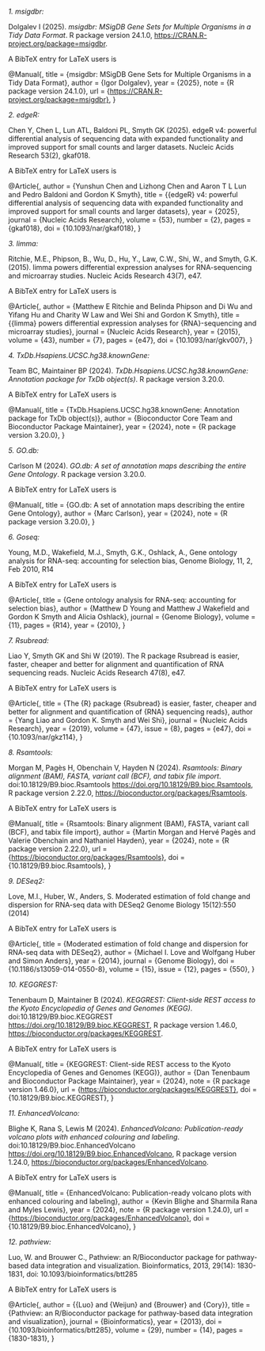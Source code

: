 *1. msigdbr:*

  Dolgalev I (2025). _msigdbr: MSigDB Gene Sets for Multiple Organisms in a Tidy
  Data Format_. R package version 24.1.0,
  <https://CRAN.R-project.org/package=msigdbr>.

A BibTeX entry for LaTeX users is

  @Manual{,
    title = {msigdbr: MSigDB Gene Sets for Multiple Organisms in a Tidy Data Format},
    author = {Igor Dolgalev},
    year = {2025},
    note = {R package version 24.1.0},
    url = {https://CRAN.R-project.org/package=msigdbr},
  }

*2. edgeR:*

  Chen Y, Chen L, Lun ATL, Baldoni PL, Smyth GK (2025). edgeR v4: powerful
  differential analysis of sequencing data with expanded functionality and improved
  support for small counts and larger datasets. Nucleic Acids Research 53(2),
  gkaf018.

A BibTeX entry for LaTeX users is

  @Article{,
    author = {Yunshun Chen and Lizhong Chen and Aaron T L Lun and Pedro Baldoni and Gordon K Smyth},
    title = {{edgeR} v4: powerful differential analysis of sequencing data with expanded functionality and improved support for small counts and larger datasets},
    year = {2025},
    journal = {Nucleic Acids Research},
    volume = {53},
    number = {2},
    pages = {gkaf018},
    doi = {10.1093/nar/gkaf018},
  }

*3. limma:*

  Ritchie, M.E., Phipson, B., Wu, D., Hu, Y., Law, C.W., Shi, W., and Smyth, G.K.
  (2015). limma powers differential expression analyses for RNA-sequencing and
  microarray studies. Nucleic Acids Research 43(7), e47.

A BibTeX entry for LaTeX users is

  @Article{,
    author = {Matthew E Ritchie and Belinda Phipson and Di Wu and Yifang Hu and Charity W Law and Wei Shi and Gordon K Smyth},
    title = {{limma} powers differential expression analyses for {RNA}-sequencing and microarray studies},
    journal = {Nucleic Acids Research},
    year = {2015},
    volume = {43},
    number = {7},
    pages = {e47},
    doi = {10.1093/nar/gkv007},
  }
> 

*4. TxDb.Hsapiens.UCSC.hg38.knownGene:* 

  Team BC, Maintainer BP (2024). _TxDb.Hsapiens.UCSC.hg38.knownGene: Annotation
  package for TxDb object(s)_. R package version 3.20.0.

A BibTeX entry for LaTeX users is

  @Manual{,
    title = {TxDb.Hsapiens.UCSC.hg38.knownGene: Annotation package for TxDb object(s)},
    author = {Bioconductor Core Team and Bioconductor Package Maintainer},
    year = {2024},
    note = {R package version 3.20.0},
  }

*5. GO.db:*

  Carlson M (2024). _GO.db: A set of annotation maps describing the entire Gene
  Ontology_. R package version 3.20.0.

A BibTeX entry for LaTeX users is

  @Manual{,
    title = {GO.db: A set of annotation maps describing the entire Gene Ontology},
    author = {Marc Carlson},
    year = {2024},
    note = {R package version 3.20.0},
  }

*6. Goseq:*

Young, M.D., Wakefield, M.J., Smyth, G.K., Oshlack, A., Gene ontology analysis for
  RNA-seq: accounting for selection bias, Genome Biology, 11, 2, Feb 2010, R14

A BibTeX entry for LaTeX users is

  @Article{,
    title = {Gene ontology analysis for RNA-seq: accounting for selection bias},
    author = {Matthew D Young and Matthew J Wakefield and Gordon K Smyth and Alicia Oshlack},
    journal = {Genome Biology},
    volume = {11},
    pages = {R14},
    year = {2010},
  }

*7. Rsubread:*

  Liao Y, Smyth GK and Shi W (2019). The R package Rsubread is easier, faster,
  cheaper and better for alignment and quantification of RNA sequencing reads.
  Nucleic Acids Research 47(8), e47.

A BibTeX entry for LaTeX users is

  @Article{,
    title = {The {R} package {Rsubread} is easier, faster, cheaper and better for alignment and quantification of {RNA} sequencing reads},
    author = {Yang Liao and Gordon K. Smyth and Wei Shi},
    journal = {Nucleic Acids Research},
    year = {2019},
    volume = {47},
    issue = {8},
    pages = {e47},
    doi = {10.1093/nar/gkz114},
  }

  *8. Rsamtools:*

  Morgan M, Pagès H, Obenchain V, Hayden N (2024). _Rsamtools: Binary alignment
  (BAM), FASTA, variant call (BCF), and tabix file import_.
  doi:10.18129/B9.bioc.Rsamtools <https://doi.org/10.18129/B9.bioc.Rsamtools>, R
  package version 2.22.0, <https://bioconductor.org/packages/Rsamtools>.

A BibTeX entry for LaTeX users is

  @Manual{,
    title = {Rsamtools: Binary alignment (BAM), FASTA, variant call (BCF), and tabix
file import},
    author = {Martin Morgan and Hervé Pagès and Valerie Obenchain and Nathaniel Hayden},
    year = {2024},
    note = {R package version 2.22.0},
    url = {https://bioconductor.org/packages/Rsamtools},
    doi = {10.18129/B9.bioc.Rsamtools},
  }
  
*9. DESeq2:*

  Love, M.I., Huber, W., Anders, S. Moderated estimation of fold change and
  dispersion for RNA-seq data with DESeq2 Genome Biology 15(12):550 (2014)

A BibTeX entry for LaTeX users is

  @Article{,
    title = {Moderated estimation of fold change and dispersion for RNA-seq data with DESeq2},
    author = {Michael I. Love and Wolfgang Huber and Simon Anders},
    year = {2014},
    journal = {Genome Biology},
    doi = {10.1186/s13059-014-0550-8},
    volume = {15},
    issue = {12},
    pages = {550},
  }

*10. KEGGREST:*

  Tenenbaum D, Maintainer B (2024). _KEGGREST: Client-side REST access to the Kyoto
  Encyclopedia of Genes and Genomes (KEGG)_. doi:10.18129/B9.bioc.KEGGREST
  <https://doi.org/10.18129/B9.bioc.KEGGREST>, R package version 1.46.0,
  <https://bioconductor.org/packages/KEGGREST>.

A BibTeX entry for LaTeX users is

  @Manual{,
    title = {KEGGREST: Client-side REST access to the Kyoto Encyclopedia of Genes and
Genomes (KEGG)},
    author = {Dan Tenenbaum and Bioconductor Package Maintainer},
    year = {2024},
    note = {R package version 1.46.0},
    url = {https://bioconductor.org/packages/KEGGREST},
    doi = {10.18129/B9.bioc.KEGGREST},
  }

*11. EnhancedVolcano:*

  Blighe K, Rana S, Lewis M (2024). _EnhancedVolcano: Publication-ready volcano
  plots with enhanced colouring and labeling_. doi:10.18129/B9.bioc.EnhancedVolcano
  <https://doi.org/10.18129/B9.bioc.EnhancedVolcano>, R package version 1.24.0,
  <https://bioconductor.org/packages/EnhancedVolcano>.

A BibTeX entry for LaTeX users is

  @Manual{,
    title = {EnhancedVolcano: Publication-ready volcano plots with enhanced colouring and
labeling},
    author = {Kevin Blighe and Sharmila Rana and Myles Lewis},
    year = {2024},
    note = {R package version 1.24.0},
    url = {https://bioconductor.org/packages/EnhancedVolcano},
    doi = {10.18129/B9.bioc.EnhancedVolcano},
  }
  
*12. pathview:* 

  Luo, W. and Brouwer C., Pathview: an R/Bioconductor package for pathway-based data
  integration and visualization. Bioinformatics, 2013, 29(14): 1830-1831, doi:
  10.1093/bioinformatics/btt285

A BibTeX entry for LaTeX users is

  @Article{,
    author = {{Luo} and {Weijun} and {Brouwer} and {Cory}},
    title = {Pathview: an R/Bioconductor package for pathway-based data integration and visualization},
    journal = {Bioinformatics},
    year = {2013},
    doi = {10.1093/bioinformatics/btt285},
    volume = {29},
    number = {14},
    pages = {1830-1831},
  }
